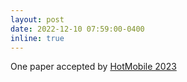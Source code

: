 ```yaml
---
layout: post
date: 2022-12-10 07:59:00-0400
inline: true
---
```


One paper accepted by <a href="https://hotmobile.org/2023/" target="_blank" rel="noopener noreferrer"> HotMobile 2023</a>